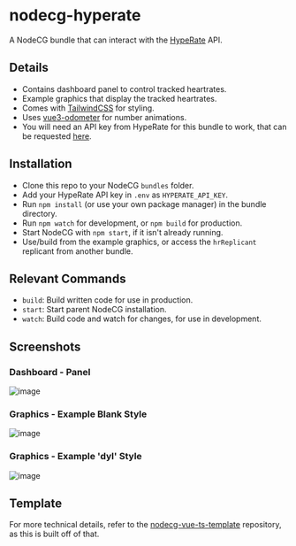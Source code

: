 # nodecg-hyperate

A NodeCG bundle that can interact with the [HypeRate](https://www.hyperate.io/) API.

## Details

- Contains dashboard panel to control tracked heartrates.
- Example graphics that display the tracked heartrates.
- Comes with [TailwindCSS](https://tailwindcss.com/) for styling.
- Uses [vue3-odometer](https://github.com/vangleer/vue3-odometer) for number animations.
- You will need an API key from HypeRate for this bundle to work, that can be requested [here](https://www.hyperate.io/api-free-request).

## Installation

- Clone this repo to your NodeCG `bundles` folder.
- Add your HypeRate API key in `.env` as `HYPERATE_API_KEY`.
- Run `npm install` (or use your own package manager) in the bundle directory.
- Run `npm watch` for development, or `npm build` for production.
- Start NodeCG with `npm start`, if it isn't already running.
- Use/build from the example graphics, or access the `hrReplicant` replicant from another bundle.

## Relevant Commands

- `build`: Build written code for use in production.
- `start`: Start parent NodeCG installation.
- `watch`: Build code and watch for changes, for use in development.

## Screenshots
### Dashboard - Panel
![image](https://github.com/medylme/nodecg-hyperate/assets/77020575/db4da516-1af2-4767-826a-c57f280d23f6)
### Graphics - Example Blank Style
![image](https://github.com/medylme/nodecg-hyperate/assets/77020575/352d6e4e-cd52-4d04-bcb9-3d914d1a03f4)
### Graphics - Example 'dyl' Style
![image](https://github.com/medylme/nodecg-hyperate/assets/77020575/1e7e8e35-4676-48d9-8e3f-4f8982a33f86)

## Template
For more technical details, refer to the [nodecg-vue-ts-template](https://github.com/zoton2/nodecg-vue-ts-template) repository, as this is built off of that.
